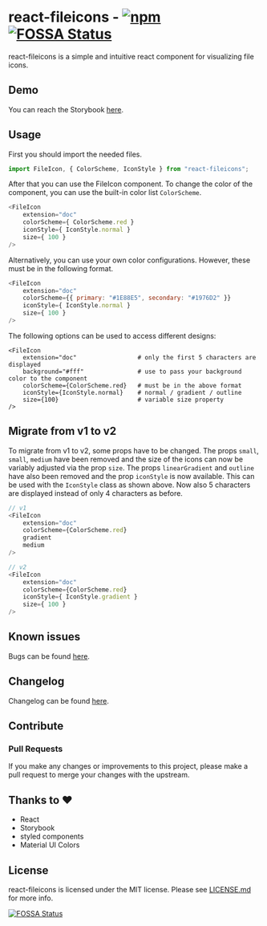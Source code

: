 # react-fileicons - [![npm](https://img.shields.io/npm/v/react-fileicons.svg?color=%2345bf17&style=popout)](https://www.npmjs.com/package/react-fileicons) [![FOSSA Status](https://app.fossa.io/api/projects/git%2Bgithub.com%2Ftomxpcvx%2Freact-fileicons.svg?type=shield)](https://app.fossa.io/projects/git%2Bgithub.com%2Ftomxpcvx%2Freact-fileicons?ref=badge_shield)

react-fileicons is a simple and intuitive react component for visualizing file icons.

## Demo

You can reach the Storybook [here](https://tomxpcvx.wtf/react-fileicons/).

## Usage

First you should import the needed files.

```javascript
import FileIcon, { ColorScheme, IconStyle } from "react-fileicons";
```

After that you can use the FileIcon component.
To change the color of the component, you can use the built-in color list `ColorScheme`.

```javascript
<FileIcon
    extension="doc"
    colorScheme={ ColorScheme.red }
    iconStyle={ IconStyle.normal }
    size={ 100 }
/>
```

Alternatively, you can use your own color configurations. However, these must be in the following format.

```javascript
<FileIcon
    extension="doc"
    colorScheme={{ primary: "#1E88E5", secondary: "#1976D2" }}
    iconStyle={ IconStyle.normal }
    size={ 100 }
/>
```

The following options can be used to access different designs:

```text
<FileIcon
    extension="doc"                 # only the first 5 characters are displayed
    background="#fff"               # use to pass your background color to the component
    colorScheme={ColorScheme.red}   # must be in the above format
    iconStyle={IconStyle.normal}    # normal / gradient / outline
    size={100}                      # variable size property
/>
```

## Migrate from v1 to v2

To migrate from v1 to v2, some props have to be changed.
The props ``small``, ``small``, ``medium`` have been removed and the size of the icons can now be variably adjusted via the prop ``size``. The props ``linearGradient`` and ``outline`` have also been removed and the prop ``iconStyle`` is now available. This can be used with the ``IconStyle`` class as shown above. Now also 5 characters are displayed instead of only 4 characters as before.

```javascript
// v1
<FileIcon
    extension="doc"
    colorScheme={ColorScheme.red}
    gradient
    medium
/>

// v2
<FileIcon
    extension="doc"
    colorScheme={ColorScheme.red}
    iconStyle={ IconStyle.gradient }
    size={ 100 }
/>
```

## Known issues

Bugs can be found [here](https://github.com/tomxpcvx/react-fileicons/labels/bug).

## Changelog

Changelog can be found [here](https://github.com/tomxpcvx/react-fileicons/wiki/Changelog).

## Contribute

### Pull Requests

If you make any changes or improvements to this project, please make a pull request to merge your changes with the upstream.

## Thanks to ❤

-   React
-   Storybook
-   styled components
-   Material UI Colors

## License

react-fileicons is licensed under the MIT license. Please see [LICENSE.md](https://github.com/tomxpcvx/react-fileicons/blob/master/LICENSE.md) for more info.


[![FOSSA Status](https://app.fossa.io/api/projects/git%2Bgithub.com%2Ftomxpcvx%2Freact-fileicons.svg?type=large)](https://app.fossa.io/projects/git%2Bgithub.com%2Ftomxpcvx%2Freact-fileicons?ref=badge_large)